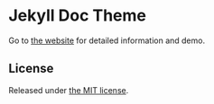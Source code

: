 # Jekyll Doc Theme

Go to [the website](https://aksakalli.github.io/jekyll-doc-theme/) for detailed information and demo.

## License

Released under [the MIT license](LICENSE).
